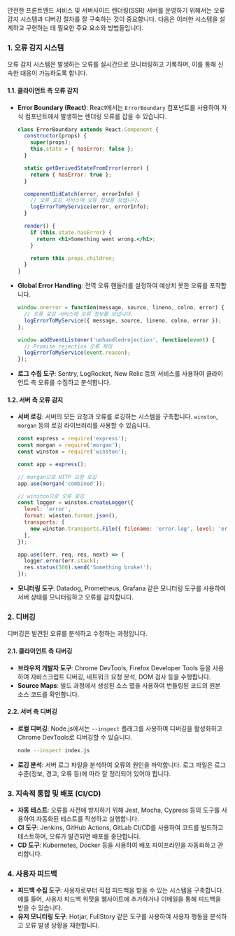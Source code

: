 안전한 프론트엔드 서비스 및 서버사이드 렌더링(SSR) 서버를 운영하기 위해서는 오류 감지 시스템과 디버깅 절차를 잘 구축하는 것이 중요합니다. 다음은 이러한 시스템을 설계하고 구현하는 데 필요한 주요 요소와 방법들입니다.

### 1. 오류 감지 시스템
오류 감지 시스템은 발생하는 오류를 실시간으로 모니터링하고 기록하며, 이를 통해 신속한 대응이 가능하도록 합니다.

#### 1.1. 클라이언트 측 오류 감지
- **Error Boundary (React)**: React에서는 `ErrorBoundary` 컴포넌트를 사용하여 자식 컴포넌트에서 발생하는 렌더링 오류를 잡을 수 있습니다.
    ```jsx
    class ErrorBoundary extends React.Component {
      constructor(props) {
        super(props);
        this.state = { hasError: false };
      }

      static getDerivedStateFromError(error) {
        return { hasError: true };
      }

      componentDidCatch(error, errorInfo) {
        // 오류 로깅 서비스에 오류 정보를 보냅니다.
        logErrorToMyService(error, errorInfo);
      }

      render() {
        if (this.state.hasError) {
          return <h1>Something went wrong.</h1>;
        }

        return this.props.children;
      }
    }
    ```

- **Global Error Handling**: 전역 오류 핸들러를 설정하여 예상치 못한 오류를 포착합니다.
    ```javascript
    window.onerror = function(message, source, lineno, colno, error) {
      // 오류 로깅 서비스에 오류 정보를 보냅니다.
      logErrorToMyService({ message, source, lineno, colno, error });
    };

    window.addEventListener('unhandledrejection', function(event) {
      // Promise rejection 오류 처리
      logErrorToMyService(event.reason);
    });
    ```

- **로그 수집 도구**: Sentry, LogRocket, New Relic 등의 서비스를 사용하여 클라이언트 측 오류를 수집하고 분석합니다.

#### 1.2. 서버 측 오류 감지
- **서버 로깅**: 서버의 모든 요청과 오류를 로깅하는 시스템을 구축합니다. `winston`, `morgan` 등의 로깅 라이브러리를 사용할 수 있습니다.
    ```javascript
    const express = require('express');
    const morgan = require('morgan');
    const winston = require('winston');

    const app = express();

    // morgan으로 HTTP 요청 로깅
    app.use(morgan('combined'));

    // winston으로 오류 로깅
    const logger = winston.createLogger({
      level: 'error',
      format: winston.format.json(),
      transports: [
        new winston.transports.File({ filename: 'error.log', level: 'error' })
      ],
    });

    app.use((err, req, res, next) => {
      logger.error(err.stack);
      res.status(500).send('Something broke!');
    });
    ```

- **모니터링 도구**: Datadog, Prometheus, Grafana 같은 모니터링 도구를 사용하여 서버 상태를 모니터링하고 오류를 감지합니다.

### 2. 디버깅
디버깅은 발견된 오류를 분석하고 수정하는 과정입니다.

#### 2.1. 클라이언트 측 디버깅
- **브라우저 개발자 도구**: Chrome DevTools, Firefox Developer Tools 등을 사용하여 자바스크립트 디버깅, 네트워크 요청 분석, DOM 검사 등을 수행합니다.
- **Source Maps**: 빌드 과정에서 생성된 소스 맵을 사용하여 번들링된 코드의 원본 소스 코드를 확인합니다.

#### 2.2. 서버 측 디버깅
- **로컬 디버깅**: Node.js에서는 `--inspect` 플래그를 사용하여 디버깅을 활성화하고 Chrome DevTools로 디버깅할 수 있습니다.
    ```sh
    node --inspect index.js
    ```

- **로깅 분석**: 서버 로그 파일을 분석하여 오류의 원인을 파악합니다. 로그 파일은 로그 수준(정보, 경고, 오류 등)에 따라 잘 정리되어 있어야 합니다.

### 3. 지속적 통합 및 배포 (CI/CD)
- **자동 테스트**: 오류를 사전에 방지하기 위해 Jest, Mocha, Cypress 등의 도구를 사용하여 자동화된 테스트를 작성하고 실행합니다.
- **CI 도구**: Jenkins, GitHub Actions, GitLab CI/CD를 사용하여 코드를 빌드하고 테스트하며, 오류가 발견되면 배포를 중단합니다.
- **CD 도구**: Kubernetes, Docker 등을 사용하여 배포 파이프라인을 자동화하고 관리합니다.

### 4. 사용자 피드백
- **피드백 수집 도구**: 사용자로부터 직접 피드백을 받을 수 있는 시스템을 구축합니다. 예를 들어, 사용자 피드백 위젯을 웹사이트에 추가하거나 이메일을 통해 피드백을 받을 수 있습니다.
- **유저 모니터링 도구**: Hotjar, FullStory 같은 도구를 사용하여 사용자 행동을 분석하고 오류 발생 상황을 재현합니다.
